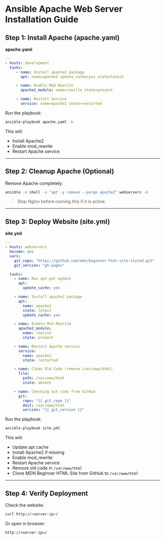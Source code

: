 # Ansible Apache Web Server Installation Guide

## Step 1: Install Apache (apache.yaml)

**apache.yaml**

```yaml
---
- hosts: development
  tasks:
     - name: Install apache2 package
       apt: name=apache2 update_cache=yes state=latest

     - name: Enable Mod Rewrite
       apache2_module: name=rewrite state=present

     - name: Restart Service
       service: name=apache2 state=restarted
```

Run the playbook:

```bash
ansible-playbook apache.yaml -b
```

This will:

* Install Apache2
* Enable mod\_rewrite
* Restart Apache service

---

## Step 2: Cleanup Apache (Optional)

Remove Apache completely:

```bash
ansible -m shell -a "apt -y remove --purge apache2" webservers -b
```

> Stop Nginx before running this if it is active.

---

## Step 3: Deploy Website (site.yml)

**site.yml**

```yaml
---
- hosts: webservers
  become: yes
  vars:
    git_repo: "https://github.com/mdn/beginner-html-site-styled.git"
    git_version: "gh-pages"

  tasks:
    - name: Run apt-get update
      apt:
        update_cache: yes

    - name: Install apache2 package
      apt:
        name: apache2
        state: latest
        update_cache: yes

    - name: Enable Mod Rewrite
      apache2_module:
        name: rewrite
        state: present

    - name: Restart Apache service
      service:
        name: apache2
        state: restarted

    - name: Clean Old Code (remove /var/www/html)
      file:
        path: /var/www/html
        state: absent

    - name: Checking out code from GitHub
      git:
        repo: "{{ git_repo }}"
        dest: /var/www/html
        version: "{{ git_version }}"
```

Run the playbook:

```bash
ansible-playbook site.yml
```

This will:

* Update apt cache
* Install Apache2 if missing
* Enable mod\_rewrite
* Restart Apache service
* Remove old code in `/var/www/html`
* Clone MDN Beginner HTML Site from GitHub to `/var/www/html`

---

## Step 4: Verify Deployment

Check the website:

```bash
curl http://<server-ip>/
```

Or open in browser:

```
http://<server-ip>/
```

